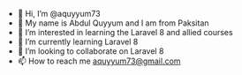 - 👋 Hi, I’m @aquyyum73
- 👋 My name is Abdul Quyyum and I am from Paksitan
- 👀 I’m interested in learning the Laravel 8 and allied courses
- 🌱 I’m currently learning Laravel 8
- 💞️ I’m looking to collaborate on Laravel 8
- 📫 How to reach me aquyyum73@gmail.com

<!---
aquyyum73/aquyyum73 is a ✨ special ✨ repository because its `README.md` (this file) appears on your GitHub profile.
You can click the Preview link to take a look at your changes.
--->
